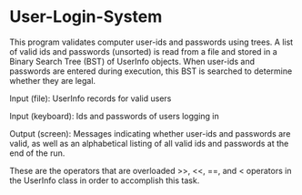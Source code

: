 # User-Login-System

This program validates computer user-ids and passwords using trees. A list of valid ids and passwords (unsorted) is read from a file and stored in a Binary Search Tree (BST) of UserInfo objects. When  user-ids and passwords are entered during execution, this BST is searched to determine whether they are legal.

   Input (file):     UserInfo records for valid users

   Input (keyboard): Ids and passwords of users logging in

   Output (screen):  Messages indicating whether user-ids and passwords are valid, as well as an alphabetical listing of all valid ids and                      passwords at the end of the run.

These are the operators that are overloaded >>, <<, ==, and < operators in the UserInfo class in order to accomplish this task. 
